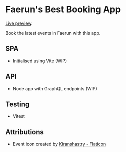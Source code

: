 # Faerun's Best Booking App

[Live preview](https://shubsmastan-events-app.netlify.app).

Book the latest events in Faerun with this app.

## SPA

- Initialised using Vite (WIP)

## API

- Node app with GraphQL endpoints (WIP)

## Testing

- Vitest

## Attributions

- Event icon created by [Kiranshastry - Flaticon](https://www.flaticon.com/free-icons/event)
